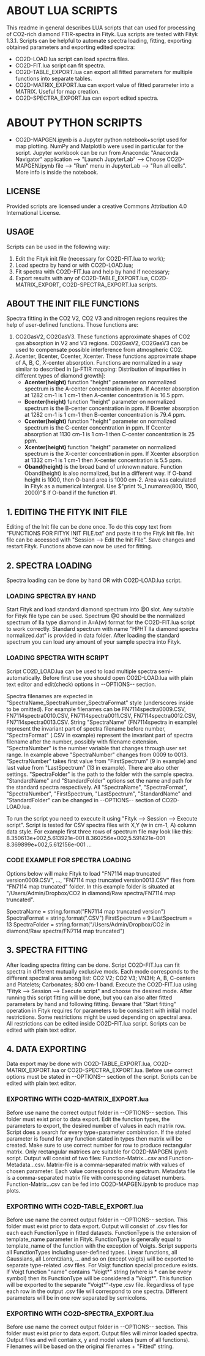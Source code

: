 # ABOUT LUA SCRIPTS
This readme in general describes LUA scripts that can used for processing of CO2-rich diamond FTIR-spectra in Fityk. Lua scripts are tested with Fityk 1.3.1.  Scripts can be helpful to automate spectra loading, fitting, exporting obtained parameters and exporting edited spectra:

* CO2D-LOAD.lua script can load spectra files.
* CO2D-FIT.lua script can fit spectra.
* CO2D-TABLE_EXPORT.lua can export all fitted parameters for multiple functions into separate tables.
* CO2D-MATRIX_EXPORT.lua can export value of fitted parameter into a MATRIX. Useful for map creation.
* CO2D-SPECTRA_EXPORT.lua can export edited spectra.

# ABOUT PYTHON SCRIPTS
* CO2D-MAPGEN.ipynb is a Jupyter python notebook+script used for map plotting.
NumPy and Matplotlib were used in particular for the script. Jupyter workbook can be run from Anaconda: "Anaconda Navigator" application --> "Launch JupyterLab" --> Choose CO2D-MAPGEN.ipynb file --> "Run" menu in JupyterLab --> "Run all cells". More info is inside the notebook.

## LICENSE
Provided scripts are licensed under a creative Commons Attribution 4.0 International License. 

## USAGE
Scripts can be used in the following way:
1. Edit the Fityk init file (necessary for CO2D-FIT.lua to work);
2. Load spectra by hand or with CO2D-LOAD.lua;
3. Fit spectra with CO2D-FIT.lua and help by hand if necessary;
4. Export results with any of CO2D-TABLE_EXPORT.lua, CO2D-MATRIX_EXPORT, CO2D-SPECTRA_EXPORT.lua scripts.

## ABOUT THE INIT FILE FUNCTIONS
Spectra fitting in the CO2 V2, CO2 V3 and nitrogen regions requires the help of user-defined functions. Those functions are:
1. CO2GasV2, CO2GasV3. These functions approximate shapes of CO2 gas absorption in V2 and V3 regions. CO2GasV2, CO2GasV3 can be used to compensate possible interference from atmospheric CO2.
2. Acenter, Bcenter, Ccenter, Xcenter. These functions approximate shape of A, B, C, X-center absorption. Functions are normalized in a way similar to described in [μ-FTIR mapping: Distribution of impurities in different types of diamond growth]:
	* **Acenter(height)** function "height" parameter on normalized spectrum is the A-center concentration in ppm. If Acenter absorption at 1282 cm-1 is 1 cm-1 then A-center concentration is 16.5 ppm.
	* **Bcenter(height)** function "height" parameter on normalized spectrum is the B-center concentration in ppm. If Bcenter absorption at 1282 cm-1 is 1 cm-1 then B-center concentration is 79.4 ppm.
	* **Ccenter(height)** function "height" parameter on normalized spectrum is the C-center concentration in ppm. If Ccenter absorption at 1130 cm-1 is 1 cm-1 then C-center concentration is 25 ppm.
	* **Xcenter(height)** function "height" parameter on normalized spectrum is the X-center concentration in ppm. If Xcenter absorption at 1332 cm-1 is 1 cm-1 then X-center concentration is 5.5 ppm.
	* **Oband(height)** is the broad band of unknown nature. Function Oband(height) is also normalized, but in a different way. If O-band height is 1000, then O-band area is 1000 cm-2. Area was calculated in Fityk as a numerical intergral. Use $"print %_1.numarea(800, 1500, 2000)"$ if O-band if the function #1.
    

## 1. EDITING THE FITYK INIT FILE
Editing of the Init file can be done once. To do this copy text from "FUNCTIONS FOR FITYK INIT FILE.txt" and paste it to the Fityk Init file. Init file can be accessed with "Session –> Edit the Init File". Save changes and restart Fityk. Functions above can now be used for fitting.

## 2. SPECTRA LOADING
Spectra loading can be done by hand OR with CO2D-LOAD.lua script.

### LOADING SPECTRA BY HAND
Start Fityk and load standard diamond spectrum into @0 slot. Any suitable for Fityk file type can be used. Spectrum @0 should be the normalized spectrum of IIa type diamond in A=A(w) format for the CO2D-FIT.lua script to work correctly. Standard spectrum with name "HPHT IIa diamond spectra normalized.dat" is provided in data folder. After loading the standard spectrum you can load any amount of your sample spectra into Fityk.

### LOADING SPECTRA WITH SCRIPT
Script CO2D_LOAD.lua can be used to load multiple spectra semi-automatically. Before first use you should open CO2D-LOAD.lua with plain text editor and edit(check) options in --OPTIONS-- section.

Spectra filenames are expected in "SpectraName_SpectraNumber_SpectraFormat" style (underscores inside to be omitted). For example filenames can be FN7114spectra0009.CSV, FN7114spectra0010.CSV, FN7114spectra0011.CSV, FN7114spectra0012.CSV, FN7114spectra0013.CSV. String "SpectraName" (FN7114spectra in example) represent the invariant part of spectra filename before number, "SpectraFormat" (.CSV in example) represent the invariant part of spectra filename after the number, possibly with filename extension. "SpectraNumber" is the number variable that changes through user set range. In example above "SpectraNumber" changes from 0009 to 0013. "SpectraNumber" takes first value from "FirstSpectrum" (9 in example) and last value from "LastSpectrum" (13 in example).
There are also other settings. "SpectraFolder" is the path to the folder with the sample spectra. "StandardName" and "StandardFolder" options set the name and path for the standard spectra respectively. All "SpectraName", "SpectraFormat", "SpectraNumber", "FirstSpectrum, "LastSpectrum", "StandardName" and "StandardFolder" can be changed in --OPTIONS-- section of CO2D-LOAD.lua.

To run the script you need to execute it using "Fityk –> Session –> Execute script". Script is tested for CSV spectra files with X,Y (w in cm-1, A) column data style. For example first three rows of spectrum file may look like this:
8.350613e+002,5.613921e-001
8.360256e+002,5.591421e-001
8.369899e+002,5.612156e-001
...

### CODE EXAMPLE FOR SPECTRA LOADING
Options below will make Fityk to load "FN7114 map truncated version0009.CSV", ..., "FN7114 map truncated version0013.CSV" files from "FN7114 map truncated" folder. In this example folder is situated at "/Users/Admin/Dropbox/CO2 in diamond/Raw spectra/FN7114 map truncated".

SpectraName = string.format("FN7114 map truncated version")
SpectraFormat = string.format(".CSV")
FirstSpectrum = 9 
LastSpectrum  = 13
SpectraFolder = string.format("/Users/Admin/Dropbox/CO2 in diamond/Raw spectra/FN7114 map truncated")

## 3. SPECTRA FITTING
After loading spectra fitting can be done. Script CO2D-FIT.lua can fit spectra in different mutually exclusive mods. Each mode corresponds to the different spectral area among list: CO2 V2; CO2 V3; VN3H; A, B, C-centers and Platelets; Carbonates; 800 cm-1 band. Execute the CO2D-FIT.lua using "Fityk –> Session –> Execute script" and choose the desired mode.
After running this script fitting will be done, but you can also alter fitted parameters by hand and following fitting. Beware that "Start fitting" operation in Fityk requires for parameters to be consistent with initial model restrictions. Some restrictions might be used depending on spectral area. All restrictions can be edited inside CO2D-FIT.lua script. Scripts can be edited with plain text editor. 

## 4. DATA EXPORTING
Data export may be done with CO2D-TABLE_EXPORT.lua, CO2D-MATRIX_EXPORT.lua or CO2D-SPECTRA_EXPORT.lua. Before use correct options must be stated in --OPTIONS-- section of the script. Scripts can be edited with plain text editor. 

### EXPORTING WITH CO2D-MATRIX_EXPORT.lua
Before use name the correct output folder in --OPTIONS-- section. This folder must exist prior to data export. Edit the function types, the parameters to export, the desired number of values in each matrix row. Script does a search for every  type+parameter combination. If the stated parameter is found for any function stated in types then matrix will be created.
Make sure to use correct number for row to produce rectangular matrix. Only rectangular matrices are suitable for CO2D-MAPGEN.ipynb script. Output will consist of two files: Function-Matrix...csv and Function-Metadata...csv. Matrix-file is a comma-separated matrix with values of chosen parameter. Each value corresponds to one spectrum. Metadata file is a comma-separated matrix file with corresponding dataset numbers. Function-Matrix...csv can be fed into CO2D-MAPGEN.ipynb to produce map plots.

### EXPORTING WITH CO2D-TABLE_EXPORT.lua
Before use name the correct output folder in --OPTIONS-- section. This folder must exist prior to data export. Output will consist of .csv files for each each FunctionType in fitted datasets. FunctionType is the extension of template_name parameter in Fityk. FunctionType is generally equal to template_name of the function with the exception of Voigts.
Script supports all FunctionTypes including user-defined types. Linear functions, all Gaussians, all Lorentzians, ... and so on (except voigts) will be exported to separate type-related .csv files. For Voigt function special procedure exists. If Voigt function "name" contains "Voigt*" string (where is * can be every symbol) then its FunctionType will be considered a "Voigt*". This function will be exported to the separate "Voigt*"-type .csv file. Regardless of type each row in the output .csv file will correspond to one spectra. Different parameters will be in one row separated by semicolons.

### EXPORTING WITH CO2D-SPECTRA_EXPORT.lua
Before use name the correct output folder in --OPTIONS-- section. This folder must exist prior to data export. Output files will mirror loaded spectra. Output files and will contain x, y and model values (sum of all functions). Filenames will be based on the original filenames + "Fitted" string.
